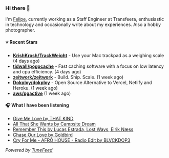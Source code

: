 ### Hi there 👋

I'm [Felipe](https://felipevm.com), currently working as a Staff Engineer at Transfeera, enthusiastic in technology and occasionally write about my experiences. Also a hobby photographer.

#### ⭐ Recent Stars
- **[KrishKrosh/TrackWeight](https://github.com/KrishKrosh/TrackWeight)** - Use your Mac trackpad as a weighing scale (4 days ago)
- **[tidwall/pogocache](https://github.com/tidwall/pogocache)** - Fast caching software with a focus on low latency and cpu efficiency. (4 days ago)
- **[zeitwork/zeitwork](https://github.com/zeitwork/zeitwork)** - Build. Ship. Scale. (1 week ago)
- **[Dokploy/dokploy](https://github.com/Dokploy/dokploy)** - Open Source Alternative to Vercel, Netlify and Heroku. (1 week ago)
- **[aws/pgactive](https://github.com/aws/pgactive)** (1 week ago)

#### 🎧 What I have been listening
- [Give Me Love by THAT KIND](https://open.spotify.com/track/5wx8ilXSkwZ3b9btWZ4e1U)
- [All That She Wants by Campsite Dream](https://open.spotify.com/track/6Fvhy9aaBvsLBzC7vDEhIr)
- [Remember This by Lucas Estrada, Lost Ways, Eirik Næss](https://open.spotify.com/track/5NcM2opc4PrK3q9V8EDa6c)
- [Chase Our Love by Goldbird](https://open.spotify.com/track/48o9OQeLj00Qd5Yx7rZbeZ)
- [Cry For Me - AFRO HOUSE - Radio Edit by BLVCKDOP3](https://open.spotify.com/track/0A9iozZRKC8yvYdDj814jd)

_Powered by [TuneFeed](https://tunefeed.app?ref=github.com)_
